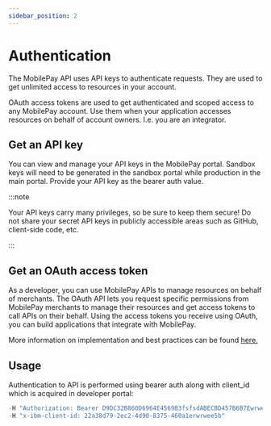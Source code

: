 ```yaml
---
sidebar_position: 2
---
```


# Authentication

The MobilePay API uses API keys to authenticate requests. They are used to get unlimited access to resources in your account.

OAuth access tokens are used to get authenticated and scoped access to any MobilePay account. Use them when your application accesses resources on behalf of account owners. I.e. you are an integrator.

## Get an API key

You can view and manage your API keys in the MobilePay portal. Sandbox keys will need to be generated in the sandbox portal while production in the main portal. Provide your API key as the bearer auth value.

:::note

Your API keys carry many privileges, so be sure to keep them secure! Do not share your secret API keys in publicly accessible areas such as GitHub, client-side code, etc.

:::

## Get an OAuth access token

As a developer, you can use MobilePay APIs to manage resources on behalf of merchants. The OAuth API lets you request specific permissions from MobilePay merchants to manage their resources and get access tokens to call APIs on their behalf. Using the access tokens you receive using OAuth, you can build applications that integrate with MobilePay.

More information on implementation and best practices can be found [here.](https://developer.mobilepay.dk/developersupport/openid/)

## Usage

Authentication to API is performed using bearer auth along with client_id which is acquired in developer portal:

```jsx
-H "Authorization: Bearer D9DC32B860D6964E4569B3fsfsdABECBD457B6B7Ewrwe7EC45B527A5CAEhgd0"
-H "x-ibm-client-id: 22a38d79-2ec2-4d90-8375-460a1erwrwee5b"
```
